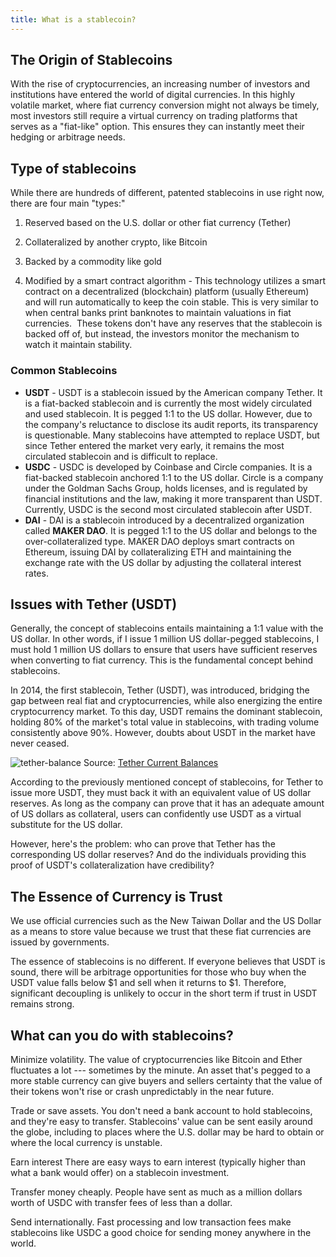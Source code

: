 ```yaml
---
title: What is a stablecoin?
---
```


## The Origin of Stablecoins

With the rise of cryptocurrencies, an increasing number of investors and institutions have entered the world of digital currencies. In this highly volatile market, where fiat currency conversion might not always be timely, most investors still require a virtual currency on trading platforms that serves as a "fiat-like" option. This ensures they can instantly meet their hedging or arbitrage needs.

## Type of stablecoins

While there are hundreds of different, patented stablecoins in use right now, there are four main "types:"

1.  Reserved based on the U.S. dollar or other fiat currency (Tether)

2.  Collateralized by another crypto, like Bitcoin

3.  Backed by a commodity like gold

4.  Modified by a smart contract algorithm - This technology utilizes a smart contract on a decentralized (blockchain) platform (usually Ethereum) and will run automatically to keep the coin stable. This is very similar to when central banks print banknotes to maintain valuations in fiat currencies.  These tokens don't have any reserves that the stablecoin is backed off of, but instead, the investors monitor the mechanism to watch it maintain stability.

### Common Stablecoins

- **USDT** - USDT is a stablecoin issued by the American company Tether. It is a fiat-backed stablecoin and is currently the most widely circulated and used stablecoin. It is pegged 1:1 to the US dollar. However, due to the company's reluctance to disclose its audit reports, its transparency is questionable. Many stablecoins have attempted to replace USDT, but since Tether entered the market very early, it remains the most circulated stablecoin and is difficult to replace.
- **USDC** - USDC is developed by Coinbase and Circle companies. It is a fiat-backed stablecoin anchored 1:1 to the US dollar. Circle is a company under the Goldman Sachs Group, holds licenses, and is regulated by financial institutions and the law, making it more transparent than USDT. Currently, USDC is the second most circulated stablecoin after USDT.
- **DAI** - DAI is a stablecoin introduced by a decentralized organization called **MAKER DAO**. It is pegged 1:1 to the US dollar and belongs to the over-collateralized type. MAKER DAO deploys smart contracts on Ethereum, issuing DAI by collateralizing ETH and maintaining the exchange rate with the US dollar by adjusting the collateral interest rates.


## Issues with Tether (USDT)

Generally, the concept of stablecoins entails maintaining a 1:1 value with the US dollar. In other words, if I issue 1 million US dollar-pegged stablecoins, I must hold 1 million US dollars to ensure that users have sufficient reserves when converting to fiat currency. This is the fundamental concept behind stablecoins.

In 2014, the first stablecoin, Tether (USDT), was introduced, bridging the gap between real fiat and cryptocurrencies, while also energizing the entire cryptocurrency market. To this day, USDT remains the dominant stablecoin, holding 80% of the market's total value in stablecoins, with trading volume consistently above 90%. However, doubts about USDT in the market have never ceased.

![tether-balance](/img/crypto/coin-types/tether-balance.png)
Source: [Tether Current Balances](https://wallet.tether.to/transparency?__cf_chl_jschl_tk__=pmd_qBqFmUu_LUZ1QnKc1x7lv0m1OLc8Aw3.jW3XN6DuC9I-1633106622-0-gqNtZGzNAeWjcnBszQdR)


According to the previously mentioned concept of stablecoins, for Tether to issue more USDT, they must back it with an equivalent value of US dollar reserves. As long as the company can prove that it has an adequate amount of US dollars as collateral, users can confidently use USDT as a virtual substitute for the US dollar.

However, here's the problem: who can prove that Tether has the corresponding US dollar reserves? And do the individuals providing this proof of USDT's collateralization have credibility?


## The Essence of Currency is Trust

We use official currencies such as the New Taiwan Dollar and the US Dollar as a means to store value because we trust that these fiat currencies are issued by governments.

The essence of stablecoins is no different. If everyone believes that USDT is sound, there will be arbitrage opportunities for those who buy when the USDT value falls below $1 and sell when it returns to $1. Therefore, significant decoupling is unlikely to occur in the short term if trust in USDT remains strong.

## What can you do with stablecoins?

Minimize volatility. The value of cryptocurrencies like Bitcoin and Ether fluctuates a lot --- sometimes by the minute. An asset that's pegged to a more stable currency can give buyers and sellers certainty that the value of their tokens won't rise or crash unpredictably in the near future.

Trade or save assets. You don't need a bank account to hold stablecoins, and they're easy to transfer. Stablecoins' value can be sent easily around the globe, including to places where the U.S. dollar may be hard to obtain or where the local currency is unstable.

Earn interest There are easy ways to earn interest (typically higher than what a bank would offer) on a stablecoin investment.

Transfer money cheaply. People have sent as much as a million dollars worth of USDC with transfer fees of less than a dollar.

Send internationally. Fast processing and low transaction fees make stablecoins like USDC a good choice for sending money anywhere in the world.